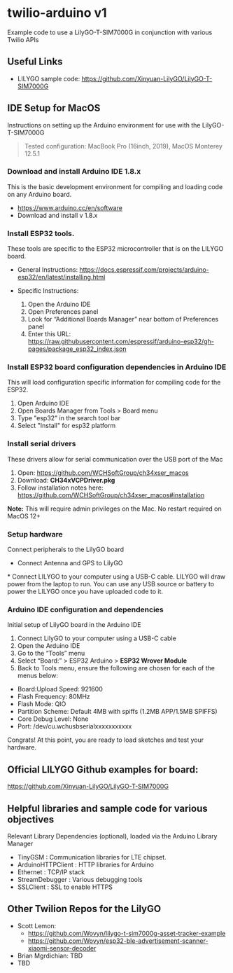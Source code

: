 # twilio-arduino v1
Example code to use a LilyGO-T-SIM7000G in conjunction with various Twilio APIs

## Useful Links
* LILYGO sample code: https://github.com/Xinyuan-LilyGO/LilyGO-T-SIM7000G

## IDE Setup for MacOS

Instructions on setting up the Arduino environment for use with the LilyGO-T-SIM7000G

> Tested configuration:  MacBook Pro (16inch, 2019), MacOS Monterey 12.5.1

### Download and install Arduino IDE 1.8.x  
This is the basic development environment for compiling and loading code on any Arduino board.
* https://www.arduino.cc/en/software
* Download and install v 1.8.x

### Install ESP32 tools.  
These tools are specific to the ESP32 microcontroller that is on the LILYGO board.

* General Instructions: https://docs.espressif.com/projects/arduino-esp32/en/latest/installing.html

* Specific Instructions:
  1. Open the Arduino IDE
  2. Open Preferences panel
  3. Look for “Additional Boards Manager” near bottom of Preferences panel
  4. Enter this URL: https://raw.githubusercontent.com/espressif/arduino-esp32/gh-pages/package_esp32_index.json

### Install ESP32 board configuration dependencies in Arduino IDE
This will load configuration specific information for compiling code for the ESP32.

  1. Open Arduino IDE
  2. Open Boards Manager from Tools > Board menu
  3. Type "esp32" in the search tool bar
  4. Select "Install" for esp32 platform


### Install serial drivers
These drivers allow for serial communication over the USB port of the Mac

1. Open: https://github.com/WCHSoftGroup/ch34xser_macos
2. Download: **CH34xVCPDriver.pkg**
3. Follow installation notes here: https://github.com/WCHSoftGroup/ch34xser_macos#installation

  **Note:** This will require admin privileges on the Mac.  No restart required on MacOS 12+

### Setup hardware
Connect peripherals to the LilyGO board

* Connect Antenna and GPS to LilyGO
<pic>
* Connect LILYGO to your computer using a USB-C cable.  LILYGO will draw power from the laptop to run.  You can use any USB source or battery to power the LILYGO once you have uploaded code to it.

### Arduino IDE configuration and dependencies
Initial setup of LilyGO board in the Arduino IDE

1. Connect LilyGO to your computer using a USB-C cable
2. Open the Arduino IDE
3. Go to the “Tools” menu
4. Select “Board:” > ESP32 Arduino > **ESP32 Wrover Module**
5. Back to Tools menu, ensure the following are chosen for each of the menus below:
  - Board:Upload Speed: 921600
  - Flash Frequency: 80MHz
  - Flash Mode: QIO
  - Partition Scheme: Default 4MB with spiffs (1.2MB APP/1.5MB SPIFFS)
  - Core Debug Level: None
  - Port: /dev/cu.wchusbserialxxxxxxxxxxx

Congrats! At this point, you are ready to load sketches and test your hardware.

## Official LILYGO Github examples for board:
 https://github.com/Xinyuan-LilyGO/LilyGO-T-SIM7000G

## Helpful libraries and sample code for various objectives
Relevant Library Dependencies (optional), loaded via the Arduino Library Manager

* TinyGSM : Communication libraries for LTE chipset.
* ArduinoHTTPClient : HTTP libraries for Arduino
* Ethernet : TCP/IP stack
* StreamDebugger : Various debugging tools
* SSLClient : SSL to enable HTTPS

## Other Twilion Repos for the LilyGO
* Scott Lemon:
  * https://github.com/Wovyn/lilygo-t-sim7000g-asset-tracker-example
  * https://github.com/Wovyn/esp32-ble-advertisement-scanner-xiaomi-sensor-decoder
* Brian Mgrdichian: TBD
* TBD
